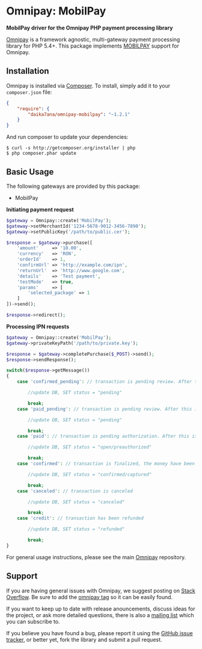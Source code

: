 # Omnipay: MobilPay

**MobilPay driver for the Omnipay PHP payment processing library**

[Omnipay](https://github.com/omnipay/omnipay) is a framework agnostic, multi-gateway payment
processing library for PHP 5.4+. This package implements [MOBILPAY](http://www.mobilpay.ro) support for Omnipay.

## Installation

Omnipay is installed via [Composer](http://getcomposer.org/). To install, simply add it
to your `composer.json` file:

```json
{
    "require": {
        "daika7ana/omnipay-mobilpay": "~1.2.1"
    }
}
```

And run composer to update your dependencies:

    $ curl -s http://getcomposer.org/installer | php
    $ php composer.phar update

## Basic Usage

The following gateways are provided by this package:

* MobilPay

**Initiating payment request**

```php
$gateway = Omnipay::create('MobilPay');
$gateway->setMerchantId('1234-5678-9012-3456-7890');
$gateway->setPublicKey('/path/to/public.cer');

$response = $gateway->purchase([
    'amount'     => '10.00',
    'currency'   => 'RON',
    'orderId'    => 1,
    'confirmUrl' => 'http://example.com/ipn',
    'returnUrl'  => 'http://www.google.com',
    'details'    => 'Test payment',
    'testMode'   => true,
    'params'     => [
        'selected_package' => 1
    ]
])->send();

$response->redirect();
```

**Processing IPN requests**

```php
$gateway = Omnipay::create('MobilPay');
$gateway->privateKeyPath('/path/to/private.key');

$response = $gateway->completePurchase($_POST)->send();
$response->sendResponse();

switch($response->getMessage())
{
    case 'confirmed_pending': // transaction is pending review. After this is done, a new IPN request will be sent with either confirmation or cancellation

        //update DB, SET status = "pending"

        break;
    case 'paid_pending': // transaction is pending review. After this is done, a new IPN request will be sent with either confirmation or cancellation

        //update DB, SET status = "pending"

        break;
    case 'paid': // transaction is pending authorization. After this is done, a new IPN request will be sent with either confirmation or cancellation

        //update DB, SET status = "open/preauthorized"

        break;
    case 'confirmed': // transaction is finalized, the money have been captured from the customer's account

        //update DB, SET status = "confirmed/captured"

        break;
    case 'canceled': // transaction is canceled

        //update DB, SET status = "canceled"

        break;
    case 'credit': // transaction has been refunded

        //update DB, SET status = "refunded"

        break;
}

```

For general usage instructions, please see the main [Omnipay](https://github.com/omnipay/omnipay)
repository.

## Support

If you are having general issues with Omnipay, we suggest posting on
[Stack Overflow](http://stackoverflow.com/). Be sure to add the
[omnipay tag](http://stackoverflow.com/questions/tagged/omnipay) so it can be easily found.

If you want to keep up to date with release anouncements, discuss ideas for the project,
or ask more detailed questions, there is also a [mailing list](https://groups.google.com/forum/#!forum/omnipay) which
you can subscribe to.

If you believe you have found a bug, please report it using the [GitHub issue tracker](https://github.com/BusinessMastery/omnipay-mobilpay/issues),
or better yet, fork the library and submit a pull request.
